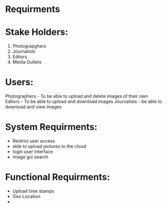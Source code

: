 # Requirments 

# Stake Holders:

1) Photograpghers
2) Journalists
3) Editors
4) Media Outlets


# Users:
 Photographers
    - To be able to upload and delete images of their own
 Editors
    - To be able to upload and download images
Journalists 
     - be able to download and view images
    
# System Requirments:
 - Restrict user access
 - able to upload pictures to the cloud
 - login user interface 
 - image gui search

# Functional Requirments:

- Upload time stamps
- Geo Location
- 


